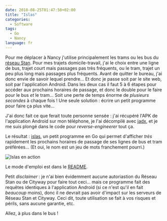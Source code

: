 ```yaml
---
date: 2018-08-25T01:47:50+02:00
title: "Islas"
categories:
  - Software
tags:
  - Go
  - Nancy
language: fr
---
```


Pour me déplacer à Nancy j'utilise principalement les trams ou les bus du [réseau Stan](https://www.reseau-stan.com/).
Pour mes trajets domicile-travail, j'ai le choix entre une ligne de bus, trajet court mais passages pas très fréquents,
ou le tram, trajet un peu plus long mais passages plus fréquents. Avant de quitter le bureau, j'ai donc envie de savoir
lequel prendre… Et donc je passe soit par le site web, soit par l'application Android. Dans les deux cas il faut 5 à 6
étapes pour accéder aux prochains horaires de passage, et donc le double pour le faire pour le bus *et* le tram… Soit
une perte de temps énorme de *plusieurs secondes* à chaque fois ! Une seule solution : écrire un petit programme pour
faire ça plus vite…

J'ai donc fait ce que ferait toute personne sensée : j'ai récupéré l'APK de l'application Android sur mon téléphone, je
l'ai décompilé avec [jadx](https://github.com/skylot/jadx), et je me suis plongé dans le code pour *reverse-engineerer*
tout ça.

Le résultat : [islas](https://code.schnouki.net/schnouki/islas), un petit programme en Go qui permet d'afficher *très*
rapidement les prochains horaires de passage de ses lignes de bus et tram préférées… (Et oui, le nom est un jeu de mots
franchement pourri.)

![Islas en action](/img/2018/islas.gif)

Le mode d'emploi est dans le [README](https://code.schnouki.net/schnouki/islas/src/branch/master/README.md).

Petit *disclaimer* : je n'ai bien évidemment aucune autoriastion du Réseau Stan ou de Cityway pour faire tout ceci… mais
ce programme fait des requêtes identiques à l'application Android (si ce n'est qu'il en fait *beaucoup* moins), donc il
ne devrait pas avoir d'impact sur les serveurs de Réseau Stan et Cityway. Ceci dit, toute utilisation se fait à vos
risques et périls, sans aucune garantie, etc.

Allez, à plus dans le bus !
